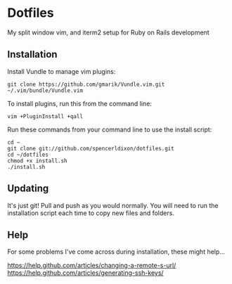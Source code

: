 # Dotfiles

My split window vim, and iterm2 setup for Ruby on Rails development

## Installation

Install Vundle to manage vim plugins:

`git clone https://github.com/gmarik/Vundle.vim.git ~/.vim/bundle/Vundle.vim`

To install plugins, run this from the command line:

`vim +PluginInstall +qall`

Run these commands from your command line to use the install script:

```
cd ~
git clone git://github.com/spencerldixon/dotfiles.git
cd ~/dotfiles
chmod +x install.sh
./install.sh
```

## Updating

It's just git! Pull and push as you would normally. You will need to run the installation script each time to copy new files and folders.

## Help

For some problems I've come across during installation, these might help...

https://help.github.com/articles/changing-a-remote-s-url/
https://help.github.com/articles/generating-ssh-keys/